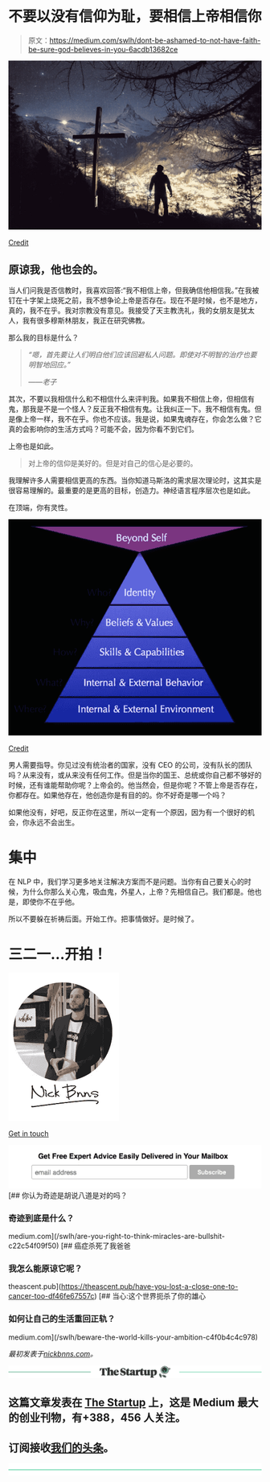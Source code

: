 # 不要以没有信仰为耻，要相信上帝相信你

> 原文：<https://medium.com/swlh/dont-be-ashamed-to-not-have-faith-be-sure-god-believes-in-you-6acdb13682ce>

![](img/bd9306978574911f72a16014d332a012.png)

[Credit](https://unsplash.com/@joshuaearle?utm_source=medium&utm_medium=referral)

## 原谅我，他也会的。

当人们问我是否信教时，我喜欢回答:“我不相信上帝，但我确信他相信我。”在我被钉在十字架上烧死之前，我不想争论上帝是否存在。现在不是时候，也不是地方，真的，我不在乎。我对宗教没有意见。我接受了天主教洗礼，我的女朋友是犹太人，我有很多穆斯林朋友，我正在研究佛教。

那么我的目标是什么？

> *“嗯，首先要让人们明白他们应该回避私人问题。即使对不明智的治疗也要明智地回应。”*
> 
> *——老子*

其次，不要以我相信什么和不相信什么来评判我。如果我不相信上帝，但相信有鬼，那我是不是一个怪人？反正我不相信有鬼。让我纠正一下。我不相信有鬼。但是像上帝一样，我不在乎。你也不应该。我是说，如果鬼魂存在，你会怎么做？它真的会影响你的生活方式吗？可能不会，因为你看不到它们。

上帝也是如此。

> 对上帝的信仰是美好的。但是对自己的信心是必要的。

我理解许多人需要相信更高的东西。当你知道马斯洛的需求层次理论时，这其实是很容易理解的。最重要的是更高的目标，创造力。神经语言程序层次也是如此。

在顶端，你有灵性。

![](img/7dabfdf38b5f6e14ca7f6c5d45e3fa48.png)

[Credit](https://majkic.in.rs/may-the-force-be-with-you/)

男人需要指导。你见过没有统治者的国家，没有 CEO 的公司，没有队长的团队吗？从来没有，或从来没有任何工作。但是当你的国王、总统或你自己都不够好的时候，还有谁能帮助你呢？上帝会的。他当然会，但是你呢？不管上帝是否存在，你都存在。如果他存在，他创造你是有目的的。你不好奇是哪一个吗？

如果他没有，好吧，反正你在这里，所以一定有一个原因，因为有一个很好的机会，你永远不会出生。

# 集中

在 NLP 中，我们学习更多地关注解决方案而不是问题。当你有自己要关心的时候，为什么你那么关心鬼，吸血鬼，外星人，上帝？先相信自己。我们都是。他也是，即使你不在乎他。

所以不要躲在祈祷后面。开始工作。把事情做好。是时候了。

# 三二一…开拍！

![](img/83a4aebe1259115b8da97e11f3973803.png)

[Get in touch](http://nickbnns.com)

[![](img/8b4103652a6b58a6468b09a4693e7d8b.png)](http://eepurl.com/dLuFMk)[](/swlh/are-you-right-to-think-miracles-are-bullshit-c22c54f09f50) [## 你认为奇迹是胡说八道是对的吗？

### 奇迹到底是什么？

medium.com](/swlh/are-you-right-to-think-miracles-are-bullshit-c22c54f09f50) [](https://theascent.pub/have-you-lost-a-close-one-to-cancer-too-df46fe67557c) [## 癌症杀死了我爸爸

### 我怎么能原谅它呢？

theascent.pub](https://theascent.pub/have-you-lost-a-close-one-to-cancer-too-df46fe67557c) [](/swlh/beware-the-world-kills-your-ambition-c4f0b4c4c978) [## 当心:这个世界扼杀了你的雄心

### 如何让自己的生活重回正轨？

medium.com](/swlh/beware-the-world-kills-your-ambition-c4f0b4c4c978) 

*最初发表于*[*nickbnns.com*](https://nickbnns.com/blog/godbelievesyou/)*。*

[![](img/308a8d84fb9b2fab43d66c117fcc4bb4.png)](https://medium.com/swlh)

## 这篇文章发表在 [The Startup](https://medium.com/swlh) 上，这是 Medium 最大的创业刊物，有+388，456 人关注。

## 订阅接收[我们的头条](http://growthsupply.com/the-startup-newsletter/)。

[![](img/b0164736ea17a63403e660de5dedf91a.png)](https://medium.com/swlh)